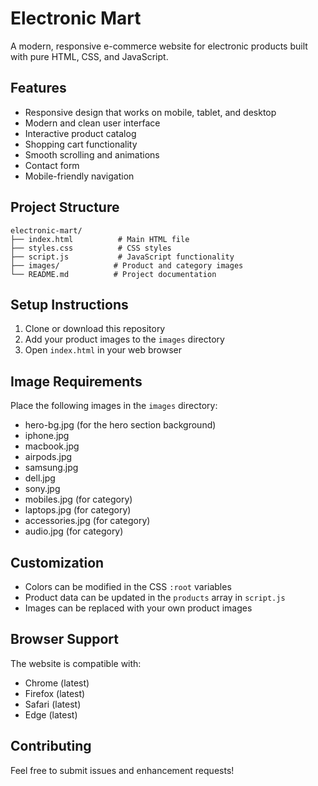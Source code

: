 # Electronic Mart

A modern, responsive e-commerce website for electronic products built with pure HTML, CSS, and JavaScript.

## Features

- Responsive design that works on mobile, tablet, and desktop
- Modern and clean user interface
- Interactive product catalog
- Shopping cart functionality
- Smooth scrolling and animations
- Contact form
- Mobile-friendly navigation

## Project Structure

```
electronic-mart/
├── index.html          # Main HTML file
├── styles.css          # CSS styles
├── script.js           # JavaScript functionality
├── images/            # Product and category images
└── README.md          # Project documentation
```

## Setup Instructions

1. Clone or download this repository
2. Add your product images to the `images` directory
3. Open `index.html` in your web browser

## Image Requirements

Place the following images in the `images` directory:
- hero-bg.jpg (for the hero section background)
- iphone.jpg
- macbook.jpg
- airpods.jpg
- samsung.jpg
- dell.jpg
- sony.jpg
- mobiles.jpg (for category)
- laptops.jpg (for category)
- accessories.jpg (for category)
- audio.jpg (for category)

## Customization

- Colors can be modified in the CSS `:root` variables
- Product data can be updated in the `products` array in `script.js`
- Images can be replaced with your own product images

## Browser Support

The website is compatible with:
- Chrome (latest)
- Firefox (latest)
- Safari (latest)
- Edge (latest)

## Contributing

Feel free to submit issues and enhancement requests! 